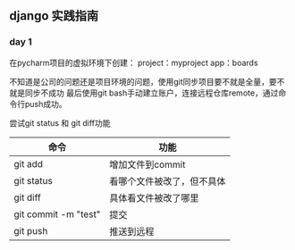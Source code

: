 ## django 实践指南
### day 1

在pycharm项目的虚拟环境下创建：
project：myproject
app：boards

不知道是公司的问题还是项目环境的问题，使用git同步项目要不就是全量，要不就是同步不成功
最后使用git bash手动建立账户，连接远程仓库remote，通过命令行push成功。

尝试git status 和 git diff功能

命令|功能
--|--
git add |增加文件到commit
git status|看哪个文件被改了，但不具体
git diff|具体看文件被改了哪里
git commit -m "test"|提交
git push | 推送到远程

